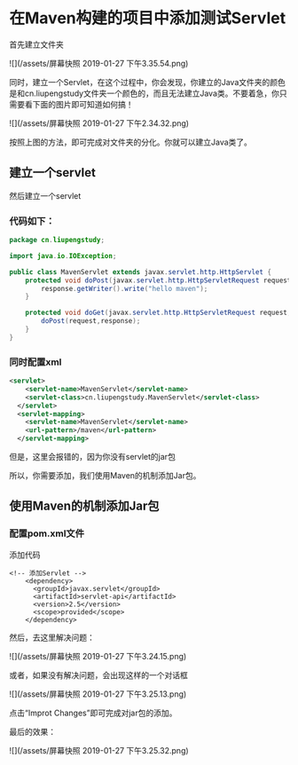 # 在Maven构建的项目中添加测试Servlet

首先建立文件夹

![](/assets/屏幕快照 2019-01-27 下午3.35.54.png)

同时，建立一个Servlet，在这个过程中，你会发现，你建立的Java文件夹的颜色是和cn.liupengstudy文件夹一个颜色的，而且无法建立Java类。不要着急，你只需要看下面的图片即可知道如何搞！

![](/assets/屏幕快照 2019-01-27 下午2.34.32.png)

按照上图的方法，即可完成对文件夹的分化。你就可以建立Java类了。

## 建立一个servlet

然后建立一个servlet

### 代码如下：


``` Java
package cn.liupengstudy;

import java.io.IOException;

public class MavenServlet extends javax.servlet.http.HttpServlet {
    protected void doPost(javax.servlet.http.HttpServletRequest request, javax.servlet.http.HttpServletResponse response) throws javax.servlet.ServletException, IOException {
        response.getWriter().write("hello maven");
    }

    protected void doGet(javax.servlet.http.HttpServletRequest request, javax.servlet.http.HttpServletResponse response) throws javax.servlet.ServletException, IOException {
        doPost(request,response);
    }
}

```

### 同时配置xml



``` xml
<servlet>
    <servlet-name>MavenServlet</servlet-name>
    <servlet-class>cn.liupengstudy.MavenServlet</servlet-class>
  </servlet>
  <servlet-mapping>
    <servlet-name>MavenServlet</servlet-name>
    <url-pattern>/maven</url-pattern>
  </servlet-mapping>
```

但是，这里会报错的，因为你没有servlet的jar包

所以，你需要添加，我们使用Maven的机制添加Jar包。

## 使用Maven的机制添加Jar包

### 配置pom.xml文件

添加代码

```
<!-- 添加Servlet -->
    <dependency>
      <groupId>javax.servlet</groupId>
      <artifactId>servlet-api</artifactId>
      <version>2.5</version>
      <scope>provided</scope>
    </dependency>
```

然后，去这里解决问题：

![](/assets/屏幕快照 2019-01-27 下午3.24.15.png)

或者，如果没有解决问题，会出现这样的一个对话框

![](/assets/屏幕快照 2019-01-27 下午3.25.13.png)

点击“Improt Changes”即可完成对jar包的添加。

最后的效果：

![](/assets/屏幕快照 2019-01-27 下午3.25.32.png)


